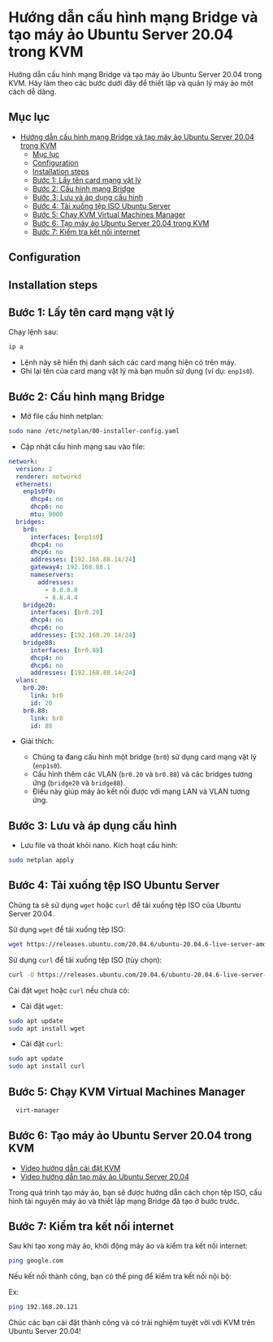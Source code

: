 # Hướng dẫn cấu hình mạng Bridge và tạo máy ảo Ubuntu Server 20.04 trong KVM

Hướng dẫn cấu hình mạng Bridge và tạo máy ảo Ubuntu Server 20.04 trong KVM. Hãy làm theo các bước dưới đây để thiết lập và quản lý máy ảo một cách dễ dàng.

## Mục lục

- [Hướng dẫn cấu hình mạng Bridge và tạo máy ảo Ubuntu Server 20.04 trong KVM](#hướng-dẫn-cấu-hình-mạng-bridge-và-tạo-máy-ảo-ubuntu-server-2004-trong-kvm)
  - [Mục lục](#mục-lục)
  - [Configuration](#configuration)
  - [Installation steps](#installation-steps)
  - [Bước 1: Lấy tên card mạng vật lý](#bước-1-lấy-tên-card-mạng-vật-lý)
  - [Bước 2: Cấu hình mạng Bridge](#bước-2-cấu-hình-mạng-bridge)
  - [Bước 3: Lưu và áp dụng cấu hình](#bước-3-lưu-và-áp-dụng-cấu-hình)
  - [Bước 4: Tải xuống tệp ISO Ubuntu Server](#bước-4-tải-xuống-tệp-iso-ubuntu-server)
  - [Bước 5: Chạy KVM Virtual Machines Manager](#bước-5-chạy-kvm-virtual-machines-manager)
  - [Bước 6: Tạo máy ảo Ubuntu Server 20.04 trong KVM](#bước-6-tạo-máy-ảo-ubuntu-server-2004-trong-kvm)
  - [Bước 7: Kiểm tra kết nối internet](#bước-7-kiểm-tra-kết-nối-internet)

## Configuration

## Installation steps

## Bước 1: Lấy tên card mạng vật lý

Chạy lệnh sau:

```sh
ip a
```

- Lệnh này sẽ hiển thị danh sách các card mạng hiện có trên máy.
- Ghi lại tên của card mạng vật lý mà bạn muốn sử dụng (ví dụ: `enp1s0`).

## Bước 2: Cấu hình mạng Bridge

- Mở file cấu hình netplan:

```sh
sudo nano /etc/netplan/00-installer-config.yaml
```

- Cập nhật cấu hình mạng sau vào file:

```yaml
network:
  version: 2
  renderer: networkd
  ethernets:
    enp1s0f0:
      dhcp4: no
      dhcp6: no
      mtu: 9000
  bridges:
    br0:
      interfaces: [enp1s0]
      dhcp4: no
      dhcp6: no
      addresses: [192.168.88.14/24]
      gateway4: 192.168.88.1
      nameservers:
        addresses:
          - 8.8.8.8
          - 8.8.4.4
    bridge20:
      interfaces: [br0.20]
      dhcp4: no
      dhcp6: no
      addresses: [192.168.20.14/24]
    bridge88:
      interfaces: [br0.88]
      dhcp4: no
      dhcp6: no
      addresses: [192.168.88.14/24]
  vlans:
    br0.20:
      link: br0
      id: 20
    br0.88:
      link: br0
      id: 88
```

- Giải thích:

  - Chúng ta đang cấu hình một bridge (`br0`) sử dụng card mạng vật lý (`enp1s0`).
  - Cấu hình thêm các VLAN (`br0.20` và `br0.88`) và các bridges tương ứng (`bridge20` và `bridge88`).
  - Điều này giúp máy ảo kết nối được với mạng LAN và VLAN tương ứng.

## Bước 3: Lưu và áp dụng cấu hình

- Lưu file và thoát khỏi nano. Kích hoạt cấu hình:

```sh
sudo netplan apply
```

## Bước 4: Tải xuống tệp ISO Ubuntu Server

Chúng ta sẽ sử dụng `wget` hoặc `curl` để tải xuống tệp ISO của Ubuntu Server 20.04.

Sử dụng `wget` để tải xuống tệp ISO:

```sh
wget https://releases.ubuntu.com/20.04.6/ubuntu-20.04.6-live-server-amd64.iso
```

Sử dụng `curl` để tải xuống tệp ISO (tùy chọn):

```sh
curl -O https://releases.ubuntu.com/20.04.6/ubuntu-20.04.6-live-server-amd64.iso
```

Cài đặt `wget` hoặc `curl` nếu chưa có:

- Cài đặt `wget`:

```bash
sudo apt update
sudo apt install wget
```

- Cài đặt `curl`:

```bash
sudo apt update
sudo apt install curl
```

## Bước 5: Chạy KVM Virtual Machines Manager

```sh
  virt-manager
```

## Bước 6: Tạo máy ảo Ubuntu Server 20.04 trong KVM

- [Video hướng dẫn cài đặt KVM](https://www.youtube.com/watch?v=Si0J0P5Dey4)
- [Video hướng dẫn tạo máy ảo Ubuntu Server 20.04](https://www.youtube.com/watch?v=MHntZBOnnQU)

Trong quá trình tạo máy ảo, bạn sẽ được hướng dẫn cách chọn tệp ISO, cấu hình tài nguyên máy ảo và thiết lập mạng Bridge đã tạo ở bước trước.

## Bước 7: Kiểm tra kết nối internet

Sau khi tạo xong máy ảo, khởi động máy ảo và kiểm tra kết nối internet:

```sh
ping google.com
```

Nếu kết nối thành công, bạn có thể ping để kiểm tra kết nối nội bộ:

Ex:

```sh
ping 192.168.20.121
```

Chúc các bạn cài đặt thành công và có trải nghiệm tuyệt vời với KVM trên Ubuntu Server 20.04!
